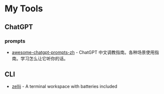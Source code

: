 # My Tools

## ChatGPT

### prompts

- [awesome-chatgpt-prompts-zh](https://github.com/PlexPt/awesome-chatgpt-prompts-zh) - ChatGPT 中文调教指南。各种场景使用指南。学习怎么让它听你的话。

## CLI

- [zellij](https://github.com/zellij-org/zellij) - A terminal workspace with batteries included
